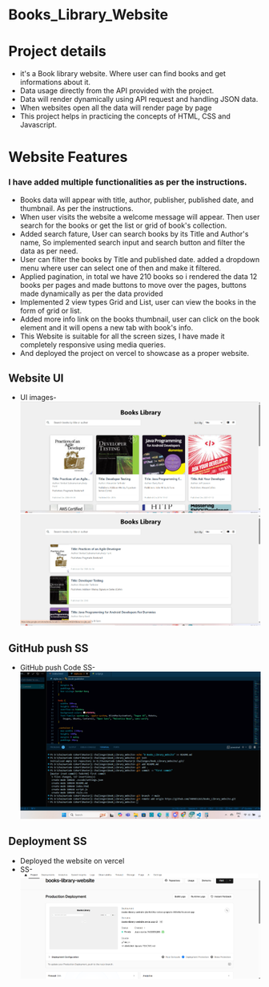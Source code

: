 ﻿# Books_Library_Website

 # Project details
* it's a Book library website. Where user can find books and get informations about it.
* Data usage directly from the API provided with the project.
* Data will render dynamically using API request and handling JSON data.
* When websites open all the data will render page by page 
* This project helps in practicing the concepts of HTML, CSS and Javascript.


# Website Features
### I have added multiple functionalities as per the instructions.
* Books data will appear with title, author, publisher, published date, and thumbnail. As per the instructions.
* When user visits the website a welcome message will appear. Then user search for the books or get the list or grid of book's collection.
* Added search fature, User can search books by its Title and Author's name, So implemented search input and search button and filter the data as per need.
* User can filter the books by Title and published date. added a dropdown menu where user can select one of then and make it filtered.
* Applied pagination, in total we have 210 books so i rendered the data 12 books per pages and made buttons to move over the pages, buttons made dynamically as per the data provided
* Implemented 2 view types Grid and List, user can view the books in the form of grid or list.
* Added more info link on the books thumbnail, user can click on the book element and it will opens a new tab with book's info.
* This Website is suitable for all the screen sizes, I have made it completely responsive using media queries.
* And deployed the project on vercel to showcase as a proper website.

## Website UI
* UI images- ![Image1](<WebUI1.png>) ![Image2](<WebUI2.png>)

## GitHub push SS
* GitHub push Code SS- ![image3](<Github push SS.png>)

## Deployment SS
* Deployed the website on vercel
* SS- ![image4](<Deployment SS.png>)
